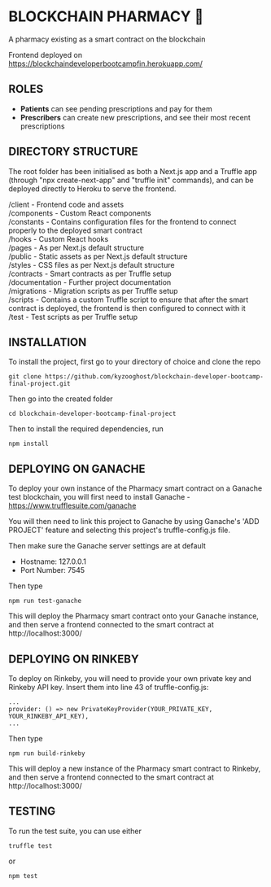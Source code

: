 # BLOCKCHAIN PHARMACY 💊

A pharmacy existing as a smart contract on the blockchain

Frontend deployed on https://blockchaindeveloperbootcampfin.herokuapp.com/

## ROLES
- **Patients** can see pending prescriptions and pay for them
- **Prescribers** can create new prescriptions, and see their most recent prescriptions


## DIRECTORY STRUCTURE

The root folder has been initialised as both a Next.js app and a Truffle app (through "npx create-next-app" and "truffle init" commands), and can be deployed directly to Heroku to serve the frontend.


/client - Frontend code and assets  
  /components - Custom React components  
  /constants - Contains configuration files for the frontend to connect properly to the deployed smart contract  
  /hooks - Custom React hooks  
  /pages - As per Next.js default structure  
  /public - Static assets as per Next.js default structure  
  /styles - CSS files as per Next.js default structure  
/contracts - Smart contracts as per Truffle setup  
/documentation - Further project documentation  
/migrations - Migration scripts as per Truffle setup  
/scripts - Contains a custom Truffle script to ensure that after the smart contract is deployed, the frontend is then configured to connect with it  
/test - Test scripts as per Truffle setup  

## INSTALLATION

To install the project, first go to your directory of choice and clone the repo

    git clone https://github.com/kyzooghost/blockchain-developer-bootcamp-final-project.git

Then go into the created folder

    cd blockchain-developer-bootcamp-final-project

Then to install the required dependencies, run

    npm install

## DEPLOYING ON GANACHE

To deploy your own instance of the Pharmacy smart contract on a Ganache test blockchain, you will first need to install Ganache - https://www.trufflesuite.com/ganache

You will then need to link this project to Ganache by using Ganache's 'ADD PROJECT' feature and selecting this project's truffle-config.js file.

Then make sure the Ganache server settings are at default
- Hostname: 127.0.0.1
- Port Number: 7545

Then type

    npm run test-ganache

This will deploy the Pharmacy smart contract onto your Ganache instance, and then serve a frontend connected to the smart contract at http://localhost:3000/

## DEPLOYING ON RINKEBY

To deploy on Rinkeby, you will need to provide your own private key and Rinkeby API key. Insert them into line 43 of truffle-config.js:

    ...
    provider: () => new PrivateKeyProvider(YOUR_PRIVATE_KEY, YOUR_RINKEBY_API_KEY),
    ...

Then type

    npm run build-rinkeby

This will deploy a new instance of the Pharmacy smart contract to Rinkeby, and then serve a frontend connected to the smart contract at http://localhost:3000/

## TESTING

To run the test suite, you can use either

    truffle test

or

    npm test